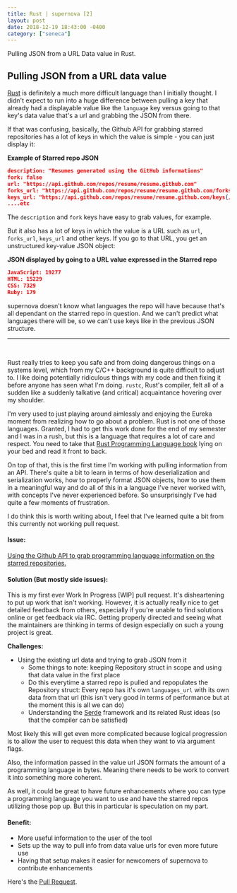 ```yaml
---
title: Rust | supernova [2]
layout: post
date: 2018-12-19 18:43:00 -0400
category: ["seneca"]
---
```

Pulling JSON from a URL Data value in Rust.

## Pulling JSON from a URL data value

[Rust](https://www.rust-lang.org/) is definitely a much more difficult language than I initially thought. I didn't expect to run into a huge difference between pulling a key that already had a displayable value like the `language` key versus going to that key's data value that's a url and grabbing the JSON from there.

If that was confusing, basically, the Github API for grabbing starred repositories has a lot of keys in which the value is simple - you can just display it:

__Example of Starred repo JSON__  
```json
description: "Resumes generated using the GitHub informations"  
fork: false  
url: "https://api.github.com/repos/resume/resume.github.com"  
forks_url: "https://api.github.com/repos/resume/resume.github.com/forks"  
keys_url: "https://api.github.com/repos/resume/resume.github.com/keys{/key_id}"  
....etc
```

The `description` and `fork` keys have easy to grab values, for example.   

But it also has a lot of keys in which the value is a URL such as `url`, `forks_url`, `keys_url` and other keys. If you go to that URL, you get an unstructured key-value JSON object:

__JSON displayed by going to a URL value expressed in the Starred repo__  
```json
JavaScript: 19277  
HTML: 15229  
CSS: 7329  
Ruby: 179  
```

supernova doesn't know what languages the repo will have because that's all dependant on the starred repo in question. And we can't predict what languages there will be, so we can't use keys like in the previous JSON structure.

----
<br>

Rust really tries to keep you safe and from doing dangerous things on a systems level, which from my C/C++ background is quite difficult to adjust to. I like doing potentially ridiculous things with my code and then fixing it before anyone has seen what I'm doing. `rustc`, Rust's compiler, felt all of a sudden like a suddenly talkative (and critical) acquaintance hovering over my shoulder. 

I'm very used to just playing around aimlessly and enjoying the Eureka moment from realizing how to go about a problem. Rust is not one of those languages. Granted, I had to get this work done for the end of my semester and I was in a rush, but this is a language that requires a lot of care and respect. You need to take that [Rust Programming Language book](https://doc.rust-lang.org/book/) lying on your bed and read it front to back. 

On top of that, this is the first time I'm working with pulling information from an API. There's quite a bit to learn in terms of how deserialization and serialization works, how to properly format JSON objects, how to use them in a meaningful way and do all of this in a language I've never worked with, with concepts I've never experienced before. So unsurprisingly I've had quite a few moments of frustration.

I do think this is worth writing about, I feel that I've learned quite a bit from this currently not working pull request.

#### **Issue**:
[Using the Github API to grab programming language information on the starred repositories.](https://github.com/0xazure/supernova/issues/37)

#### **Solution (But mostly side issues)**:
This is my first ever Work In Progress [WIP] pull request. It's disheartening to put up work that isn't working. However, it is actually really nice to get detailed feedback from others, especially if you're unable to find solutions online or get feedback via IRC. Getting properly directed and seeing what the maintainers are thinking in terms of design especially on such a young project is great.

**Challenges:**
- Using the existing url data and trying to grab JSON from it 
  - Some things to note: keeping Repository struct in scope and using that data value in the first place
  - Do this everytime a starred repo is pulled and repopulates the Repository struct: Every repo has it's own `languages_url` with its own data from that url (this isn't very good in terms of performance but at the moment this is all we can do)
  - Understanding the [Serde](https://serde.rs/) framework and its related Rust ideas (so that the compiler can be satisfied)

Most likely this will get even more complicated because logical progression is to allow the user to request this data when they want to via argument flags. 

Also, the information passed in the value url JSON formats the amount of a programming language in bytes. Meaning there needs to be work to convert it into something more coherent. 

As well, it could be great to have future enhancements where you can type a programming language you want to use and have the starred repos utilizing those pop up. But this in particular is speculation on my part.

#### **Benefit**:
 - More useful information to the user of the tool
 - Sets up the way to pull info from data value urls for even more future use
 - Having that setup makes it easier for newcomers of supernova to contribute enhancements

Here's the [Pull Request](https://github.com/0xazure/supernova/pull/42).